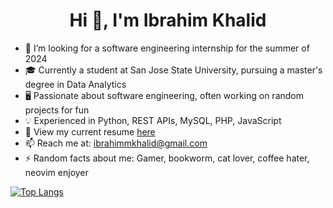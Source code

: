 <h1 align="center">Hi 👋, I'm Ibrahim Khalid</h1>

- 🙌 I’m looking for a software engineering internship for the summer of 2024
- 🎓 Currently a student at San Jose State University, pursuing a master's degree in Data Analytics
- 🖥️ Passionate about software engineering, often working on random projects for fun
- 💡 Experienced in Python, REST APIs, MySQL, PHP, JavaScript
- 📘 View my current resume [here](https://drive.google.com/file/d/19qmTRpP0RprfNma2gAVtgAg8XbIYtNOv/view?usp=sharing)
- 📫 Reach me at: ibrahimmkhalid@gmail.com
- ⚡ Random facts about me: Gamer, bookworm, cat lover, coffee hater, neovim enjoyer

[![Top Langs](https://github-readme-stats.vercel.app/api/top-langs/?username=ibrahimmkhalid&hide=jupyter%20notebook&show_icons=true&locale=en&layout=compact)](https://github.com/ibrahimmkhalid)
